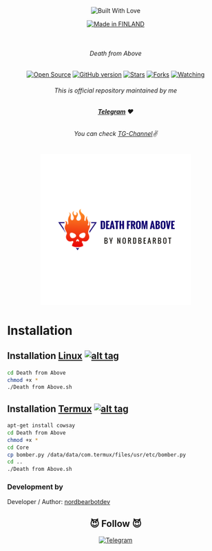 <p align=center>
  <img title="Built With Love" src="https://forthebadge.com/images/badges/built-with-love.svg"></p>
  
  <p align=center>
  <a href="https://t.me/nordbearbotdev"><img title="Made in FINLAND" src="https://img.shields.io/badge/MADE%20IN-FINLAND-SCRIPT?colorA=%23ff8100&colorB=%23017e40&colorC=%23ff0000&style=for-the-badge"></a>
  </p>

  <br>
  
  ###### <p align="center"> Death from Above <p align="center">
<p align=center>
  <a href="https://t.me/nordbearbotdev"><img title="Open Source" src="https://img.shields.io/badge/Open%20Source-%E2%99%A5-red" ></a>
  <a href="https://t.me/nordbearbotdev"><img title="GitHub version" src="https://d25lcipzij17d.cloudfront.net/badge.svg?id=gh&type=6&v=1.0&x2=0" ></a>
  <a href="https://t.me/nordbearbotdev"><img title="Stars" src="https://img.shields.io/github/stars/nordbearbotdev/Death from Above?style=social" ></a>
  <a href="https://github.com/nordbearbotdev/network/members"><img title="Forks" src="https://img.shields.io/github/forks/nordbearbotdev/Death from Above?color=red&style=flat-square"></a>
  <a href="https://github.com/nordbearbotdev"><img title="Watching" src="https://img.shields.io/github/watchers/nordbearbotdev/Death from Above?label=Watchers&color=blue&style=flat-square"></a>
 
###### <p align="center">*This is official repository maintained by me*
###### <p align="center"> *[**Telegram**](https://t.me/nordbearbotdev/) ❤️*
###### <p align="center"> *You can check [TG-Channel](https://t.me/deathfromabovebomber)✌*

  
  
  
 <p align="center">
  <img src="https://github.com/nordbearbotdev/Death-from-Above/blob/main/logo.png" alt="logo"/>
</p>
  
  
# Installation

## Installation [Linux](https://wikipedia.org/wiki/Linux) [![alt tag](http://icons.iconarchive.com/icons/dakirby309/simply-styled/32/OS-Linux-icon.png)](https://fr.wikipedia.org/wiki/Linux)

```bash
cd Death from Above
chmod +x *
./Death from Above.sh
```  
## Installation [Termux](https://wikipedia.org/wiki/Linux) [![alt tag](http://icons.iconarchive.com/icons/dakirby309/simply-styled/32/OS-Linux-icon.png)](https://fr.wikipedia.org/wiki/Linux)

```bash
apt-get install cowsay
cd Death from Above
chmod +x *
cd Core
cp bomber.py /data/data/com.termux/files/usr/etc/bomber.py
cd ..
./Death from Above.sh
```    
  
  ### Development by

Developer / Author: [nordbearbotdev](https://t.me/nordbearbotdev/)

### <h2 align="center">😈 Follow 😈 </h2>
<p align="center">
<a href="https://t.me/nordbearbot"><img title="Telegram" src="https://img.shields.io/badge/Telegram-blue?style=for-the-badge&logo=Telegram"></a>
</p>
